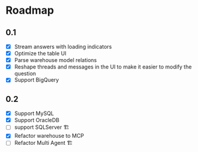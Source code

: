 # Roadmap

## 0.1

- [x] Stream answers with loading indicators
- [x] Optimize the table UI
- [x] Parse warehouse model relations
- [x] Reshape threads and messages in the UI to make it easier to modify the question
- [x] Support BigQuery

## 0.2

- [x] Support MySQL
- [x] Support OracleDB
- [ ] support SQLServer 🏗️
- [x] Refactor warehouse to MCP
- [ ] Refactor Multi Agent 🏗️
